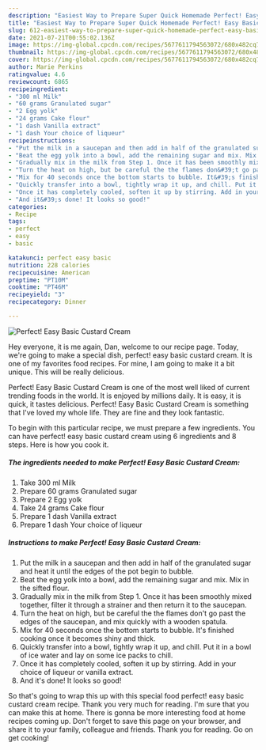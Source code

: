 ```yaml
---
description: "Easiest Way to Prepare Super Quick Homemade Perfect! Easy Basic Custard Cream"
title: "Easiest Way to Prepare Super Quick Homemade Perfect! Easy Basic Custard Cream"
slug: 612-easiest-way-to-prepare-super-quick-homemade-perfect-easy-basic-custard-cream
date: 2021-07-21T00:55:02.136Z
image: https://img-global.cpcdn.com/recipes/5677611794563072/680x482cq70/perfect-easy-basic-custard-cream-recipe-main-photo.jpg
thumbnail: https://img-global.cpcdn.com/recipes/5677611794563072/680x482cq70/perfect-easy-basic-custard-cream-recipe-main-photo.jpg
cover: https://img-global.cpcdn.com/recipes/5677611794563072/680x482cq70/perfect-easy-basic-custard-cream-recipe-main-photo.jpg
author: Marie Perkins
ratingvalue: 4.6
reviewcount: 6865
recipeingredient:
- "300 ml Milk"
- "60 grams Granulated sugar"
- "2 Egg yolk"
- "24 grams Cake flour"
- "1 dash Vanilla extract"
- "1 dash Your choice of liqueur"
recipeinstructions:
- "Put the milk in a saucepan and then add in half of the granulated sugar and heat it until the edges of the pot begin to bubble."
- "Beat the egg yolk into a bowl, add the remaining sugar and mix. Mix in the sifted flour."
- "Gradually mix in the milk from Step 1. Once it has been smoothly mixed together, filter it through a strainer and then return it to the saucepan."
- "Turn the heat on high, but be careful the the flames don&#39;t go past the edges of the saucepan, and mix quickly with a wooden spatula."
- "Mix for 40 seconds once the bottom starts to bubble. It&#39;s finished cooking once it becomes shiny and thick."
- "Quickly transfer into a bowl, tightly wrap it up, and chill. Put it in a bowl of ice water and lay on some ice packs to chill."
- "Once it has completely cooled, soften it up by stirring. Add in your choice of liqueur or vanilla extract."
- "And it&#39;s done! It looks so good!"
categories:
- Recipe
tags:
- perfect
- easy
- basic

katakunci: perfect easy basic 
nutrition: 228 calories
recipecuisine: American
preptime: "PT10M"
cooktime: "PT46M"
recipeyield: "3"
recipecategory: Dinner

---
```



![Perfect! Easy Basic Custard Cream](https://img-global.cpcdn.com/recipes/5677611794563072/680x482cq70/perfect-easy-basic-custard-cream-recipe-main-photo.jpg)

Hey everyone, it is me again, Dan, welcome to our recipe page. Today, we're going to make a special dish, perfect! easy basic custard cream. It is one of my favorites food recipes. For mine, I am going to make it a bit unique. This will be really delicious.



Perfect! Easy Basic Custard Cream is one of the most well liked of current trending foods in the world. It is enjoyed by millions daily. It is easy, it is quick, it tastes delicious. Perfect! Easy Basic Custard Cream is something that I've loved my whole life. They are fine and they look fantastic.


To begin with this particular recipe, we must prepare a few ingredients. You can have perfect! easy basic custard cream using 6 ingredients and 8 steps. Here is how you cook it.

<!--inarticleads1-->

##### The ingredients needed to make Perfect! Easy Basic Custard Cream:

1. Take 300 ml Milk
1. Prepare 60 grams Granulated sugar
1. Prepare 2 Egg yolk
1. Take 24 grams Cake flour
1. Prepare 1 dash Vanilla extract
1. Prepare 1 dash Your choice of liqueur




<!--inarticleads2-->

##### Instructions to make Perfect! Easy Basic Custard Cream:

1. Put the milk in a saucepan and then add in half of the granulated sugar and heat it until the edges of the pot begin to bubble.
1. Beat the egg yolk into a bowl, add the remaining sugar and mix. Mix in the sifted flour.
1. Gradually mix in the milk from Step 1. Once it has been smoothly mixed together, filter it through a strainer and then return it to the saucepan.
1. Turn the heat on high, but be careful the the flames don&#39;t go past the edges of the saucepan, and mix quickly with a wooden spatula.
1. Mix for 40 seconds once the bottom starts to bubble. It&#39;s finished cooking once it becomes shiny and thick.
1. Quickly transfer into a bowl, tightly wrap it up, and chill. Put it in a bowl of ice water and lay on some ice packs to chill.
1. Once it has completely cooled, soften it up by stirring. Add in your choice of liqueur or vanilla extract.
1. And it&#39;s done! It looks so good!




So that's going to wrap this up with this special food perfect! easy basic custard cream recipe. Thank you very much for reading. I'm sure that you can make this at home. There is gonna be more interesting food at home recipes coming up. Don't forget to save this page on your browser, and share it to your family, colleague and friends. Thank you for reading. Go on get cooking!
